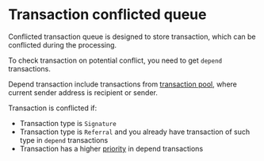 # Transaction conflicted queue


Conflicted transaction queue is designed to store transaction, which can be conflicted during the processing.

To check transaction on potential conflict, you need to get `depend` transactions. 

Depend transaction include transactions from [transaction pool](transaction/pool.md), where current sender address is recipient or sender.

Transaction is conflicted if:

* Transaction type is `Signature`
* Transaction type is `Referral` and you already have transaction of such type in `depend` transactions
* Transaction has a higher [priority](transaction/priority.md) in depend transactions
